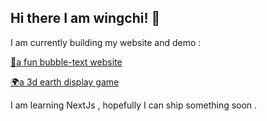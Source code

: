 ## Hi there I am wingchi! 👋

 I am currently building my website and demo :

 [🙂a fun bubble-text website](https://bubble-text.fun/ ) 

[ 🌍a 3d earth display game]( https://pixel-earth.pages.dev/     )

I am learning NextJs , hopefully I can ship something soon .

